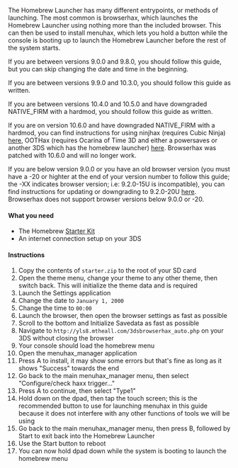 The Homebrew Launcher has many different entrypoints, or methods of launching. The most common is browserhax, which launches the Homebrew Launcher using nothing more than the included browser. This can then be used to install menuhax, which lets you hold a button while the console is booting up to launch the Homebrew Launcher before the rest of the system starts.

If you are between versions 9.0.0 and 9.8.0, you should follow this guide, but you can skip changing the date and time in the beginning.

If you are between versions 9.9.0 and 10.3.0, you should follow this guide as written.

If you are between versions 10.4.0 and 10.5.0 and have downgraded NATIVE_FIRM with a hardmod, you should follow this guide as written.

If you are on version 10.6.0 and have downgraded NATIVE_FIRM with a hardmod, you can find instructions for using ninjhax (requires Cubic Ninja) [here](http://smealum.github.io/ninjhax2/), OOTHax (requires Ocarina of Time 3D and either a powersaves or another 3DS which has the homebrew launcher) [here](https://github.com/yellows8/oot3dhax). Browserhax was patched with 10.6.0 and will no longer work.

If you are below version 9.0.0 or you have an old browser version (you must have a -20 or highter at the end of your version number to follow this guide; the -XX indicates browser version; i.e: 9.2.0-15U is incompatible), you can find instructions for updating or downgrading to 9.2.0-20U [here](https://github.com/Plailect/Guide/wiki/9.2.0-Update). Browserhax does not support browser versions below 9.0.0 or -20.

#### What you need

+ The Homebrew [Starter Kit](http://smealum.github.io/ninjhax2/starter.zip)
+ An internet connection setup on your 3DS

#### Instructions

1. Copy the contents of `starter.zip` to the root of your SD card
2. Open the theme menu, change your theme to any other theme, then switch back. This will initialize the theme data and is required
3. Launch the Settings application
4. Change the date to `January 1, 2000`
5. Change the time to `00:00`
6. Launch the browser, then open the browser settings as fast as possible
7. Scroll to the bottom and Initialize Savedata as fast as possible
8. Navigate to `http://yls8.mtheall.com/3dsbrowserhax_auto.php` on your 3DS without closing the browser
9. Your console should load the homebrew menu
10. Open the menuhax_manager application
11. Press A to install, it may show some errors but that's fine as long as it shows "Success" towards the end
12. Go back to the main menuhax_manager menu, then select "Configure/check haxx trigger..."
13. Press A to continue, then select "Type1"
14. Hold down on the dpad, then tap the touch screen; this is the recommended button to use for launching menuhax in this guide because it does not interfere with any other functions of tools we will be using
15. Go back to the main menuhax_manager menu, then press B, followed by Start to exit back into the Homebrew Launcher
16. Use the Start button to reboot
17. You can now hold dpad down while the system is booting to launch the homebrew menu